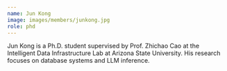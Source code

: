 ```yaml
---
name: Jun Kong
image: images/members/junkong.jpg
role: phd
---
```


Jun Kong is a Ph.D. student supervised by Prof. Zhichao Cao at the Intelligent Data Infrastructure Lab at Arizona State University. His research focuses on database systems and LLM inference.
